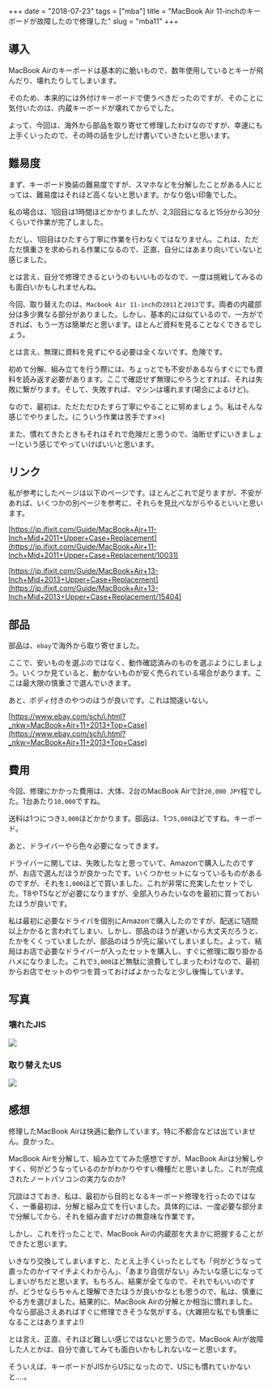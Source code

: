 +++
date = "2018-07-23"
tags = ["mba"]
title = "MacBook Air 11-inchのキーボードが故障したので修理した"
slug = "mba11"
+++

## 導入

MacBook Airのキーボードは基本的に脆いもので、数年使用しているとキーが飛んだり、壊れたりしてしまいます。

そのため、本来的には外付けキーボードで使うべきだったのですが、そのことに気付いたのは、内蔵キーボードが壊れてからでした。

よって、今回は、海外から部品を取り寄せて修理したわけなのですが、幸運にも上手くいったので、その時の話を少しだけ書いていきたいと思います。

## 難易度

まず、キーボード換装の難易度ですが、スマホなどを分解したことがある人にとっては、難易度はそれほど高くないと思います。かなり低い印象でした。

私の場合は、1回目は1時間ほどかかりましたが、2,3回目になると15分から30分くらいで作業が完了しました。

ただし、1回目はひたすら丁寧に作業を行わなくてはなりません。これは、ただただ慎重さを求められる作業になるので、正直、自分にはあまり向いていないと感じました。

とは言え、自分で修理できるというのもいいものなので、一度は挑戦してみるのも面白いかもしれませんね。

今回、取り替えたのは、`Macbook Air 11-inch`の`2011`と`2013`です。両者の内蔵部分は多少異なる部分がありました。しかし、基本的には似ているので、一方ができれば、もう一方は簡単だと思います。ほとんど資料を見ることなくできるでしょう。

とは言え、無理に資料を見ずにやる必要は全くないです。危険です。

初めて分解、組み立てを行う際には、ちょっとでも不安があるならすぐにでも資料を読み返す必要があります。ここで確認せず無理にやろうとすれば、それは失敗に繋がります。そして、失敗すれば、マシンは壊れます(場合によるけど)。

なので、最初は、ただただひたすら丁寧にやることに努めましょう。私はそんな感じでやりました。(こういう作業は苦手です><)

また、慣れてきたときもそれはそれで危険だと思うので、油断せずにいきましょー!という感じでやっていけばいいと思います。

## リンク

私が参考にしたページは以下のページです。ほとんどこれで足りますが、不安があれば、いくつかの別ページを参考に、それらを見比べながらやるといいと思います。

[https://jp.ifixit.com/Guide/MacBook+Air+11-Inch+Mid+2011+Upper+Case+Replacement](https://jp.ifixit.com/Guide/MacBook+Air+11-Inch+Mid+2011+Upper+Case+Replacement/10031)

[https://jp.ifixit.com/Guide/MacBook+Air+13-Inch+Mid+2013+Upper+Case+Replacement](https://jp.ifixit.com/Guide/MacBook+Air+13-Inch+Mid+2013+Upper+Case+Replacement/15404)

## 部品

部品は、`ebay`で海外から取り寄せました。

ここで、安いものを選ぶのではなく、動作確認済みのものを選ぶようにしましょう。いくつか見ていると、動かないものが安く売られている場合があります。ここは最大限の慎重さで選んでいきます。

あと、ボディ付きのやつのほうが良いです。これは間違いない。

[https://www.ebay.com/sch/i.html?_nkw=MacBook+Air+11+2013+Top+Case](https://www.ebay.com/sch/i.html?_nkw=MacBook+Air+11+2013+Top+Case)

## 費用

今回、修理にかかった費用は、大体、2台のMacBook Airで計`20,000 JPY`程でした。1台あたり`10,000`ですね。

送料は1つにつき`3,000`ほどかかります。部品は、1つ`5,000`ほどですね。キーボード。

あと、ドライバーやら色々必要になってきます。

ドライバーに関しては、失敗したなと思っていて、Amazonで購入したのですが、お店で選んだほうが良かったです。いくつかセットになっているものがあるのですが、それを`1,000`ほどで買いました。これが非常に充実したセットでした。T8やT5などが必要になりますが、全部入りみたいなのを最初に買っておいたほうが良いです。

私は最初に必要なドライバを個別にAmazonで購入したのですが、配送に1週間以上かかると言われてしまい、しかし、部品のほうが遅いから大丈夫だろうと、たかをくくっていましたが、部品のほうが先に届いてしまいました。よって、結局はお店で必要なドライバーが入ったセットを購入し、すぐに修理に取り掛かるハメになりました。これで`3,000`ほど無駄に浪費してしまったわけなので、最初からお店でセットのやつを買っておけばよかったなと少し後悔しています。

## 写真

### 壊れたJIS

![](https://syui.gitlab.io/blog/img/post/macbook-air-keyboard-01.png)

### 取り替えたUS

![](https://syui.gitlab.io/blog/img/post/macbook-air-keyboard-02.png)

## 感想

修理したMacBook Airは快適に動作しています。特に不都合などは出ていません。良かった。

MacBook Airを分解して、組み立ててみた感想ですが、MacBook Airは分解しやすく、何がどうなっているのかがわかりやすい機種だと思いました。これが完成されたノートパソコンの実力なのか?

冗談はさておき、私は、最初から目的となるキーボード修理を行ったのではなく、一番最初は、分解と組み立てを行いました。具体的には、一度必要な部分まで分解してから、それを組み直すだけの無意味な作業です。

しかし、これを行ったことで、MacBook Airの内蔵部を大まかに把握することができたと思います。

いきなり交換してしまいますと、たとえ上手くいったとしても「何がどうなって直ったのかイマイチよくわからん」、「あまり自信がない」みたいな感じになってしまいがちだと思います。もちろん、結果が全てなので、それでもいいのですが、どうせならちゃんと理解できたほうが良いかなとも思うので、私は、慎重にやる方を選びました。結果的に、MacBook Airの分解とか相当に慣れました。今なら部品さえあればすぐに修理できそうな気がする。(大雑把な私でも慎重になることはありますよ!)

とは言え、正直、それほど難しい感じではないと思うので、MacBook Airが故障した人とかは、自分で直してみても面白いかもしれないなーと思います。

そういえば、キーボードがJISからUSになったので、USにも慣れていかないと....。

